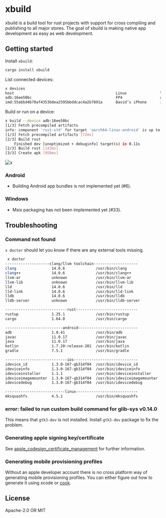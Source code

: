 # xbuild
xbuild is a build tool for rust projects with support for cross compiling and publishing to all
major stores. The goal of xbuild is making native app development as easy as web development.

## Getting started
Install `xbuild`:
```sh
cargo install xbuild
```

List connected devices:
```sh
x devices
host                                              Linux               linux x64           Arch Linux 5.16.10-arch1-1
adb:16ee50bc                                      FP4                 android arm64       Android 11 (API 30)
imd:55abbd4b70af4353bdea2595bbddcac4a2b7891a      David’s iPhone      ios arm64           iPhone OS 15.3.1
```

Build or run on a device:
```sh
x build --device adb:16ee50bc
[1/3] Fetch precompiled artifacts
info: component 'rust-std' for target 'aarch64-linux-android' is up to date
[1/3] Fetch precompiled artifacts [72ms]
[2/3] Build rust
    Finished dev [unoptimized + debuginfo] target(s) in 0.11s
[2/3] Build rust [143ms]
[3/3] Create apk [958ms]
```

![x](https://user-images.githubusercontent.com/741807/162616805-30b48faa-84f0-4fec-851a-4c94fd35c6bd.png)

### Android
 - Building Android app bundles is not implemented yet (#6).

### Windows
 - Msix packaging has not been implemented yet (#33).

## Troubleshooting

### Command not found
`x doctor` should let you know if there are any external tools missing.

```sh
 x doctor
--------------------clang/llvm toolchain--------------------
clang                14.0.6              /usr/bin/clang
clang++              14.0.6              /usr/bin/clang++
llvm-ar              unknown             /usr/bin/llvm-ar
llvm-lib             unknown             /usr/bin/llvm-lib
lld                  14.0.6              /usr/bin/lld
lld-link             14.0.6              /usr/bin/lld-link
lldb                 14.0.6              /usr/bin/lldb
lldb-server          unknown             /usr/bin/lldb-server

----------------------------rust----------------------------
rustup               1.25.1              /usr/bin/rustup
cargo                1.64.0              /usr/bin/cargo

--------------------------android---------------------------
adb                  1.0.41              /usr/bin/adb
javac                11.0.17             /usr/bin/javac
java                 11.0.17             /usr/bin/java
kotlin               1.7.20-release-201  /usr/bin/kotlin
gradle               7.5.1               /usr/bin/gradle

----------------------------ios-----------------------------
idevice_id           1.3.0-167-gb314f04  /usr/bin/idevice_id
ideviceinfo          1.3.0-167-gb314f04  /usr/bin/ideviceinfo
ideviceinstaller     1.1.1               /usr/bin/ideviceinstaller
ideviceimagemounter  1.3.0-167-gb314f04  /usr/bin/ideviceimagemounter
idevicedebug         1.3.0-167-gb314f04  /usr/bin/idevicedebug

---------------------------linux----------------------------
mksquashfs           4.5.1               /usr/bin/mksquashfs
```

### error: failed to run custom build command for glib-sys v0.14.0
This means that `gtk3-dev` is not installed. Install `gtk3-dev` package to fix the problem.

### Generating apple signing key/certificate
See [apple_codesign_certificate_management](https://github.com/indygreg/apple-platform-rs/blob/main/apple-codesign/docs/apple_codesign_certificate_management.rst) for further information.

### Generating mobile provisioning profiles
Without an apple developer account there is no cross platform way of generating mobile provisioning
profiles. You can either figure out how to generate it using xcode or [cook](https://github.com/n3d1117/cook).

## License
Apache-2.0 OR MIT
